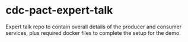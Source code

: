# cdc-pact-expert-talk
Expert talk repo to contain overall details of the producer and consumer services, plus required docker files to complete the setup for the demo.
